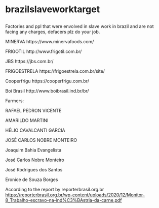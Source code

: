 # brazilslaveworktarget<p>
Factories and ppl that were envolved in slave work in brazil and are not facing any charges, defacers plz do your job.
<p>
<p>
MINERVA https://www.minervafoods.com/
<p>
FRIGOTIL http://www.frigotil.com.br/
<p>
JBS https://jbs.com.br/
  <p>
FRIGOESTRELA https://frigoestrela.com.br/site/
    <p>
Cooperfrigu https://cooperfrigu.com.br/
      <p>
Boi Brasil http://www.boibrasil.ind.br/br/
        <p>
<p>
<p>
Farmers:
<p>
<p>
<p>
RAFAEL PEDRON VICENTE
  <p>
AMARILDO MARTINI
<p>
HÉLIO CAVALCANTI GARCIA
<p>
JOSÉ CARLOS NOBRE MONTEIRO 
<p>
Joaquim   Bahia   Evangelista
<p>
José  Carlos  Nobre  Monteiro
<p>
José  Rodrigues  dos  Santos
<p>
Eronice  de  Souza  Borges
<p>
  <p>

According to the report by reporterbrasil.org.br https://reporterbrasil.org.br/wp-content/uploads/2020/12/Monitor-8_Trabalho-escravo-na-ind%C3%BAstria-da-carne.pdf


